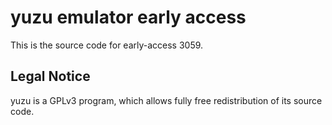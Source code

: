 yuzu emulator early access
=============

This is the source code for early-access 3059.

## Legal Notice

yuzu is a GPLv3 program, which allows fully free redistribution of its source code.